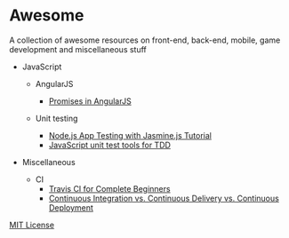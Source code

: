 # Awesome

A collection of awesome resources on front-end, back-end, mobile, game development and miscellaneous stuff

- JavaScript
  - AngularJS
    - [Promises in AngularJS](https://thinkster.io/a-better-way-to-learn-angularjs/promises)
    
  - Unit testing
    - [Node.js App Testing with Jasmine.js Tutorial](https://www.distelli.com/docs/tutorials/test-your-nodejs-with-jasmine)
    - [JavaScript unit test tools for TDD](http://stackoverflow.com/questions/300855/javascript-unit-test-tools-for-tdd)
    
- Miscellaneous
  - CI
    - [Travis CI for Complete Beginners](https://docs.travis-ci.com/user/for-beginners)
    - [Continuous Integration vs. Continuous Delivery vs. Continuous Deployment](http://stackoverflow.com/questions/28608015/continuous-integration-vs-continuous-delivery-vs-continuous-deployment)


[MIT License](https://github.com/jrmatos/awesome/blob/master/LICENSE)
